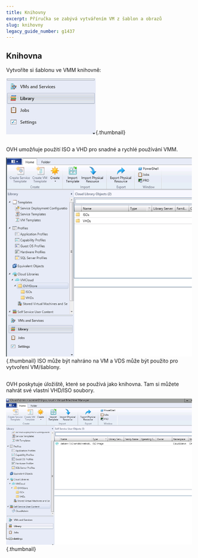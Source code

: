 ```yaml
---
title: Knihovny
excerpt: Příručka se zabývá vytvářením VM z šablon a obrazů
slug: knihovny
legacy_guide_number: g1437
---
```



## Knihovna
Vytvoříte si šablonu ve VMM knihovně:

![](images/img_1966.jpg){.thumbnail}


## 
OVH umožňuje použití ISO a VHD pro snadné a rychlé používání VMM.

![](images/img_1974.jpg){.thumbnail}
ISO může být nahráno na VM a VDS může být použito pro vytvoření VM/šablony.


## 
OVH poskytuje úložiště, které se používá jako knihovna. Tam si můžete nahrát své vlastní VHD/ISO soubory.

![](images/img_1975.jpg){.thumbnail}

